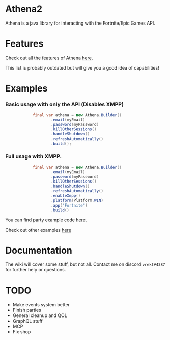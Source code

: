 # Athena2
Athena is a java library for interacting with the Fortnite/Epic Games API.

# Features
Check out all the features of Athena [here](https://github.com/Vrekt/Athena2/wiki/Features).

This list is probably outdated but will give you a good idea of capabilities!

# Examples

### Basic usage with only the API (Disables XMPP)
```java
            final var athena = new Athena.Builder()
                    .email(myEmail)
                    .password(myPassword)
                    .killOtherSessions()
                    .handleShutdown()
                    .refreshAutomatically()
                    .build();
```

### Full usage with XMPP.
```java
            final var athena = new Athena.Builder()
                    .email(myEmail)
                    .password(myPassword)
                    .killOtherSessions()
                    .handleShutdown()
                    .refreshAutomatically()
                    .enableXmpp()
                    .platform(Platform.WIN)
                    .app("Fortnite")
                    .build()
```

You can find party example code [here](https://github.com/Vrekt/Athena2/wiki/Parties).

Check out other examples [here](https://github.com/Vrekt/Athena2/wiki/Examples)

# Documentation
The wiki will cover some stuff, but not all. Contact me on discord `vrekt#4387` for further help or questions.

# TODO
- Make events system better
- Finish parties
- General cleanup and QOL
- GraphQL stuff
- MCP
- Fix shop
